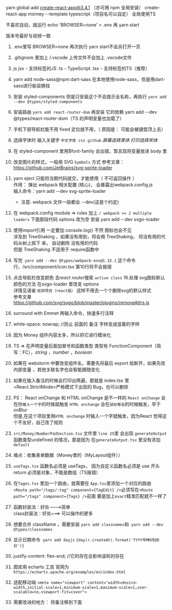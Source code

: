 yarn global add create-react-app@3.4.1 （亦可用 npm 全局安装）
create-react-app morney --template typescript（项目名可以自定）   全局使用TS

不喜欢自动，就运行 echo 'BROWSER=none' > .env 再 yarn start

版本号最好与视频一致

1.  .env里写 BROWSER=none  再次执行 yarn start不会另打开一页
2.  .gitignore 里加上 /.vscode 上传文件不会加上 .vscode文件
3.  js 
    jsx  - 支持标签的JS
    .ts  - TypeScript
    .tsx - 支持标签的TS（推荐）
    
4. yarn add node-sass@npm:dart-sass 在本地使用node-sass，但是用dart-sass进行偷梁换柱
5. 安装 styled-components
        但是只安装这个不会提示全名称，再执行
            `yarn add --dev @types/styled-components`
   
6. 安装路由   `yarn add react-router-dom`
    再安装 它的依赖  yarn add --dev @types/react-router-dom（TS 的声明变量也加载了）
   
7. 手机下部导航栏能不用 fixed 定位就不用，（ 原因是： 可能会被键盘顶上去）
8. 选择字体时 输入关键字 `中文字体 css github`  *屏幕选择黑体*  *打印选择宋体*
9. 在 styled-component 里用$font-family 会出错，暂且现将变量放进 body 里
10. 改变图片的样式，一般用 SVG `Symbols` 方式
    参考文章： https://github.com/JetBrains/svg-sprite-loader
11.  yarn eject   只能将当期代码提交，才能使用（ 不可返回操作 ） <br />
        作用： 弹出 webpack 相关配置 (核心)， 会暴露出webpack.config.js<br />
        输入命令：yarn add --dev svg-sprite-loader
        - 注意: webpack 文件一般都会 --dev(这是个约定)
    
12. 在 webpack.config module => rules 加上 `/ webpack >= 2 multiple loaders` 下面那段代码
      options 改为空
    安装 yarn add --dev svgo-loader
    
13.  使用import引用 一定要加 console.log()  不然 图标也会不见<br/>
     涉及到  TreeShaking ，如果没有用到，将会用 TreeShaking， 将没有用的代码从树上摇下     来， 自动删除 没有用的代码<br/>
     但是 TreeShaking 不适用于 require函数中
     
14.  写完` yarn add --dev @types/webpack-env@1.15.1` 这个命令行，/src/component/icon.tsx 第10行将不会报错
15. 点击导航栏改变颜色 去*react router*搜索 `active class`
16.处理 svg图标默认颜色的方法
    在svgo-loader 里改变 options  <br/>
    详情见语雀 `旺财项目（react版）` 这样不用去一个个删除svg的默认样式<br/>
    参考文章 https://github.com/svg/svgo/blob/master/plugins/removeAttrs.js
17. surround with Emmet 再输入命令，快速多行注释
18. white-space: nowrap; //防止 前面的 备注 字样变成竖着的字样
19. 因为 Money 组件内容太多，所以将它进行模块化

20. TS => 在声明变量后面加冒号和函数类型
    类型有 FunctionComponent（简写：FC），*string* ，*number* ，*boolean*
21. 如果在 webstorm 中要改变组件名，需要先将最后 export 给断开，如果先改内部变量 ，其他关联名字也会智能跟随变化 
22. 如果在输入备注的时候会打印出两遍，那就是 index.tsx 里<React.StrictMode>严格模式下出现的 Bug，也可以删除
23. PS： React onChange 和 HTML onChange 是不一样的
    `React onChange` 会在你`输入一个字`的时候就触发
    `HTML onchange` 会在`鼠标移走`的时候触发，早于 onBlur<br/>
    但是,在这个项目里用`HTML onchange` 时输入一个字就触发，因为React 觉得这个不友好，自己改了规则
24. `src/Money/NumberPadSection.tsx` 文件里 `line 25`里 会出现 `generateOutput` 函数类型undefined 的情况，那是因为 在`generateOutput.tsx` 里没有添加 `default`
25. 难点：收集表单数据（Money里的（MyLayout组件））
26. `useTags.tsx` 函数名必须是 useTags， 因为自定义函数名必须是 use 开头<br/>
        return 必须是对象，不能是数组（TS报错）
    
27. 在`Tages.tsx` 里加一个路由，就需要在 `App.tsx`里添加一个对应的路由  ` <Route path="/tags/:tag" component={TagEdit} />`必须写在`<Route path="/tags" component={Tags} />`前面
要是加上`exact`精准匹配就不一样了
    
28. 函数封装法：好处--->简单    
    class封装法：好处===> 可以操作的更多

29. 想要合并 className ，需要安装
`yarn add classnames`和`
yarn add --dev @types/classnames`
30. 显示日期命令` yarn add dayjs`
`{day(r.createAt).format('YYYY年MM月DD日')}`
31. justify-content: flex-end;      //它的存在会影响滚轮的存在
32. 图库用 echarts 工具
官网为 `https://echarts.apache.org/examples/en/index.html`
    
33. 适配移动端 `<meta name="viewport" content="width=device-width,initial-scale=1,minimum-scale=1,maximum-scale=1,user-scalable=no,viewport-fit=cover">`
   
34. 需要改进的地方：
    将备注移到下面
